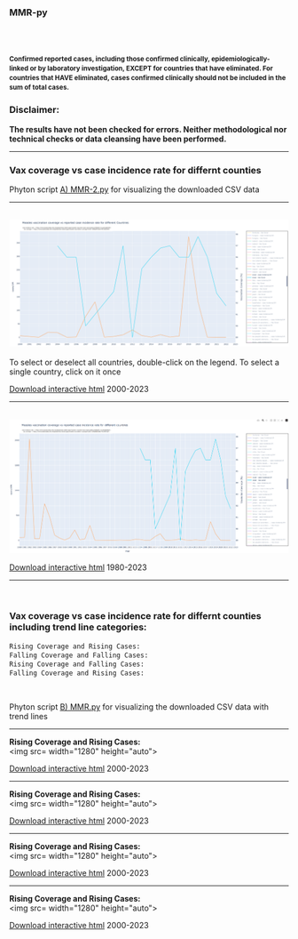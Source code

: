 ### MMR-py 
<br>
<br>

**<small>Confirmed reported cases, including those confirmed clinically,
epidemiologically-linked or by laboratory investigation,
EXCEPT for countries that have eliminated. For countries that HAVE eliminated,
cases confirmed clinically should not be included in the sum of total cases.</small>**

### Disclaimer:
**The results have not been checked for errors. Neither methodological nor technical checks or data cleansing have been performed.**

_________________________________________

### Vax coverage vs case incidence rate for differnt counties
 
Phyton script [A) MMR-2.py](https://github.com/gitfrid/MMR-py/blob/main/A%29%20MMR-2.py) for visualizing the downloaded CSV data

_________________________________________

<br>
<img src=https://github.com/gitfrid/MMR-py/blob/main/Plot%20Screenshot.png width="1280" height="auto">
<br>
<br>
To select or deselect all countries, double-click on the legend. To select a single country, click on it once

[Download interactive html](https://github.com/gitfrid/MMR-py/blob/main/vaccination_vs_reported_cases.html) 2000-2023
<br>
_________________________________________

<br>
<img src=https://github.com/gitfrid/MMR-py/blob/main/vaccination_vs_reported_cases_1980_2023.png width="1280" height="auto">
<br>

[Download interactive html](https://github.com/gitfrid/MMR-py/blob/main/vaccination_vs_reported_cases_1980_2023.html) 1980-2023
<br>
_________________________________________
<br>

### Vax coverage vs case incidence rate for differnt counties including trend line categories:
    Rising Coverage and Rising Cases:
    Falling Coverage and Falling Cases:
    Rising Coverage and Falling Cases:
    Falling Coverage and Rising Cases:

<br>

Phyton script [B) MMR.py](https://github.com/gitfrid/MMR-py/blob/main/B%29%20MMR.py) for visualizing the downloaded CSV data with trend lines 
<br>
_________________________________________

**Rising Coverage and Rising Cases:**
<br>
<img src= width="1280" height="auto">
<br>

[Download interactive html]() 2000-2023
<br>
_________________________________________

**Rising Coverage and Rising Cases:**
<br>
<img src= width="1280" height="auto">
<br>

[Download interactive html]() 2000-2023
<br>

_________________________________________

**Rising Coverage and Rising Cases:**
<br>
<img src= width="1280" height="auto">
<br>

[Download interactive html]() 2000-2023
<br>

_________________________________________

**Rising Coverage and Rising Cases:**
<br>
<img src= width="1280" height="auto">
<br>

[Download interactive html]() 2000-2023
<br>



